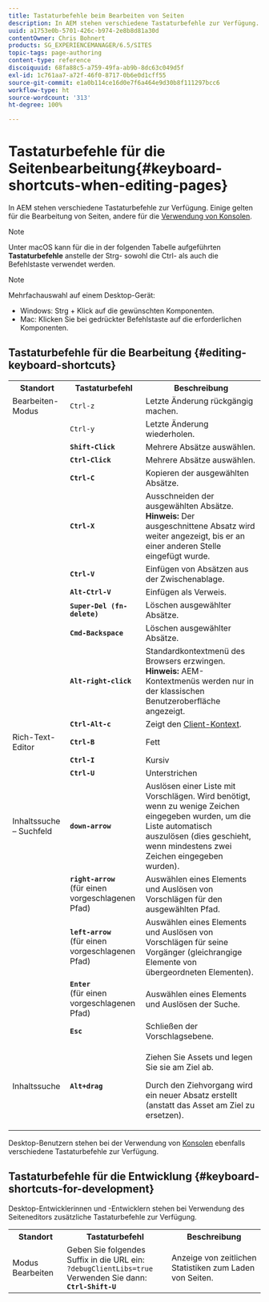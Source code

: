 ```yaml
---
title: Tastaturbefehle beim Bearbeiten von Seiten
description: In AEM stehen verschiedene Tastaturbefehle zur Verfügung. Einige gelten für die Bearbeitung von Seiten, andere für die Verwendung von Konsolen.
uuid: a1753e0b-5701-426c-b974-2e8b8d81a30d
contentOwner: Chris Bohnert
products: SG_EXPERIENCEMANAGER/6.5/SITES
topic-tags: page-authoring
content-type: reference
discoiquuid: 68fa88c5-a759-49fa-ab9b-8dc63c049d5f
exl-id: 1c761aa7-a72f-46f0-8717-0b6e0d1cff55
source-git-commit: e1a0b114ce16d0e7f6a464e9d30b8f111297bcc6
workflow-type: ht
source-wordcount: '313'
ht-degree: 100%

---
```


# Tastaturbefehle für die Seitenbearbeitung{#keyboard-shortcuts-when-editing-pages}

In AEM stehen verschiedene Tastaturbefehle zur Verfügung. Einige gelten für die Bearbeitung von Seiten, andere für die [Verwendung von Konsolen](/help/sites-classic-ui-authoring/author-env-keyboard-shortcuts.md).

>[!NOTE]
>
>Unter macOS kann für die in der folgenden Tabelle aufgeführten **Tastaturbefehle** anstelle der Strg- sowohl die Ctrl- als auch die Befehlstaste verwendet werden.

>[!NOTE]
>
>Mehrfachauswahl auf einem Desktop-Gerät:
>
>* Windows: Strg + Klick auf die gewünschten Komponenten.
>* Mac: Klicken Sie bei gedrückter Befehlstaste auf die erforderlichen Komponenten.
>


## Tastaturbefehle für die Bearbeitung {#editing-keyboard-shortcuts}

<table>
 <tbody>
  <tr>
   <th>Standort</th>
   <th>Tastaturbefehl</th>
   <th>Beschreibung</th>
  </tr>
  <tr>
   <td>Bearbeiten-Modus</td>
   <td><code>Ctrl-z</code></td>
   <td>Letzte Änderung rückgängig machen.</td>
  </tr>
  <tr>
   <td> </td>
   <td><code>Ctrl-y</code></td>
   <td>Letzte Änderung wiederholen.</td>
  </tr>
  <tr>
   <td> </td>
   <td><strong><code>Shift-Click</code></strong></td>
   <td>Mehrere Absätze auswählen.</td>
  </tr>
  <tr>
   <td> </td>
   <td><strong><code>Ctrl-Click</code></strong></td>
   <td>Mehrere Absätze auswählen.</td>
  </tr>
  <tr>
   <td> </td>
   <td><strong><code>Ctrl-C</code></strong></td>
   <td>Kopieren der ausgewählten Absätze.</td>
  </tr>
  <tr>
   <td> </td>
   <td><strong><code>Ctrl-X</code></strong></td>
   <td>Ausschneiden der ausgewählten Absätze.<strong><br /> Hinweis:</strong> Der ausgeschnittene Absatz wird weiter angezeigt, bis er an einer anderen Stelle eingefügt wurde.</td>
  </tr>
  <tr>
   <td> </td>
   <td><strong><code>Ctrl-V</code></strong></td>
   <td>Einfügen von Absätzen aus der Zwischenablage.</td>
  </tr>
  <tr>
   <td> </td>
   <td><strong><code>Alt-Ctrl-V</code></strong></td>
   <td>Einfügen als Verweis.</td>
  </tr>
  <tr>
   <td> </td>
   <td><strong><code>Super-Del (fn-delete)</code></strong></td>
   <td>Löschen ausgewählter Absätze.</td>
  </tr>
  <tr>
   <td> </td>
   <td><strong><code>Cmd-Backspace</code></strong></td>
   <td>Löschen ausgewählter Absätze.</td>
  </tr>
  <tr>
   <td> </td>
   <td><strong><code>Alt-right-click</code></strong></td>
   <td>Standardkontextmenü des Browsers erzwingen.<br />
<strong>Hinweis:</strong> AEM-Kontextmenüs werden nur in der klassischen Benutzeroberfläche angezeigt.</td>
  </tr>
  <tr>
   <td> </td>
   <td><strong><code>Ctrl-Alt-c</code></strong></td>
   <td>Zeigt den <a href="/help/sites-administering/client-context.md">Client-Kontext</a>.</td>
  </tr>
  <tr>
   <td>Rich-Text-Editor<br /> </td>
   <td><strong><code>Ctrl-B</code></strong><br /> </td>
   <td>Fett</td>
  </tr>
  <tr>
   <td> </td>
   <td><strong><code>Ctrl-I</code></strong><br /> </td>
   <td>Kursiv<br /> </td>
  </tr>
  <tr>
   <td> </td>
   <td><strong><code>Ctrl-U</code></strong><br /> </td>
   <td>Unterstrichen</td>
  </tr>
  <tr>
   <td>Inhaltssuche – Suchfeld</td>
   <td><strong><code>down-arrow</code></strong></td>
   <td>Auslösen einer Liste mit Vorschlägen. Wird benötigt, wenn zu wenige Zeichen eingegeben wurden, um die Liste automatisch auszulösen (dies geschieht, wenn mindestens zwei Zeichen eingegeben wurden).</td>
  </tr>
  <tr>
   <td> </td>
   <td><strong><code>right-arrow</code></strong><br /> (für einen vorgeschlagenen Pfad)</td>
   <td>Auswählen eines Elements und Auslösen von Vorschlägen für den ausgewählten Pfad.</td>
  </tr>
  <tr>
   <td> </td>
   <td><strong><code>left-arrow</code></strong><br /> (für einen vorgeschlagenen Pfad)</td>
   <td>Auswählen eines Elements und Auslösen von Vorschlägen für seine Vorgänger (gleichrangige Elemente von übergeordneten Elementen).</td>
  </tr>
  <tr>
   <td> </td>
   <td><strong><code>Enter</code></strong><br /> (für einen vorgeschlagenen Pfad)</td>
   <td>Auswählen eines Elements und Auslösen der Suche.</td>
  </tr>
  <tr>
   <td> </td>
   <td><strong><code>Esc</code></strong></td>
   <td>Schließen der Vorschlagsebene.</td>
  </tr>
  <tr>
   <td>Inhaltssuche<br /> </td>
   <td><strong><code>Alt+drag</code></strong></td>
   <td><p>Ziehen Sie Assets und legen Sie sie am Ziel ab.</p> <p>Durch den Ziehvorgang wird ein neuer Absatz erstellt (anstatt das Asset am Ziel zu ersetzen).</p> </td>
  </tr>
 </tbody>
</table>

Desktop-Benutzern stehen bei der Verwendung von [Konsolen](/help/sites-classic-ui-authoring/author-env-keyboard-shortcuts.md) ebenfalls verschiedene Tastaturbefehle zur Verfügung.

## Tastaturbefehle für die Entwicklung {#keyboard-shortcuts-for-development}

Desktop-Entwicklerinnen und -Entwicklern stehen bei Verwendung des Seiteneditors zusätzliche Tastaturbefehle zur Verfügung.

<table>
 <tbody>
  <tr>
   <th>Standort</th>
   <th>Tastaturbefehl</th>
   <th>Beschreibung</th>
  </tr>
  <tr>
   <td>Modus Bearbeiten</td>
   <td>Geben Sie folgendes Suffix in die URL ein:<br /> <code>?debugClientLibs=true</code><br /> Verwenden Sie dann:<br /> <strong><code>Ctrl-Shift-U</code></strong></td>
   <td>Anzeige von zeitlichen Statistiken zum Laden von Seiten.</td>
  </tr>
 </tbody>
</table>
